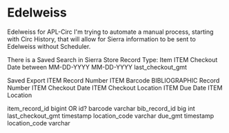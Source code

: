# Edelweiss
Edelweiss for APL-Circ
I'm trying to automate a manual process, starting with Circ History, that will allow for Sierra information to be sent to Edelweiss without Scheduler.

There is a Saved Search in Sierra
Store Record Type: Item
ITEM Checkout Date between MM-DD-YYYY MM-DD-YYYY
last_checkout_gmt




Saved Export
ITEM Record Number
ITEM Barcode
BIBLIOGRAPHIC Record Number
ITEM Checkout Date
ITEM Checkout Location
ITEM Due Date
ITEM Location

item_record_id bigint OR id?
barcode varchar
bib_record_id big int
last_checkout_gmt timestamp
location_code varchar
due_gmt timestamp
location_code varchar
